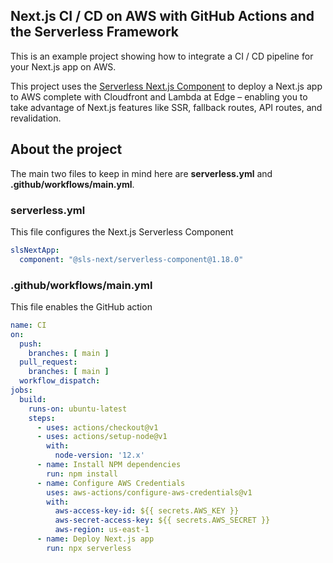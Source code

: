 ## Next.js CI / CD on AWS with GitHub Actions and the Serverless Framework

This is an example project showing how to integrate a CI / CD pipeline for your Next.js app on AWS.

This project uses the [Serverless Next.js Component](https://github.com/serverless-nextjs/serverless-next.js) to deploy a Next.js app to AWS complete with Cloudfront and Lambda at Edge – enabling you to take advantage of Next.js features like SSR, fallback routes, API routes, and revalidation.

## About the project

The main two files to keep in mind here are __serverless.yml__ and __.github/workflows/main.yml__.

### serverless.yml

This file configures the Next.js Serverless Component

```yml
slsNextApp:
  component: "@sls-next/serverless-component@1.18.0"
```

### .github/workflows/main.yml

This file enables the GitHub action

```yml
name: CI
on:
  push:
    branches: [ main ]
  pull_request:
    branches: [ main ]
  workflow_dispatch:
jobs:
  build:
    runs-on: ubuntu-latest
    steps:
      - uses: actions/checkout@v1
      - uses: actions/setup-node@v1
        with:
          node-version: '12.x'
      - name: Install NPM dependencies
        run: npm install
      - name: Configure AWS Credentials
        uses: aws-actions/configure-aws-credentials@v1
        with:
          aws-access-key-id: ${{ secrets.AWS_KEY }}
          aws-secret-access-key: ${{ secrets.AWS_SECRET }}
          aws-region: us-east-1
      - name: Deploy Next.js app
        run: npx serverless
```